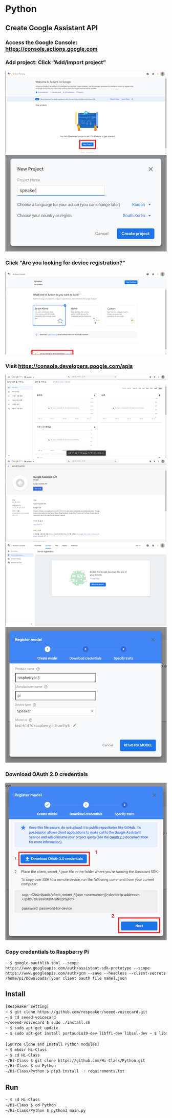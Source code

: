 # Python

## Create Google Assistant API
### Access the Google Console: https://console.actions.google.com  
### Add project: Click “Add/import project”
<img src="./img/1.png">
<img src="./img/2.png">

### Click "Are you looking for device registration?"
<img src="./img/3.png">

### Visit https://console.developers.google.com/apis
<img src="./img/4.png">

<img src="./img/5.png">

<img src="./img/6.png">

<img src="./img/7.png">

### Download OAuth 2.0 credentials
<img src="./img/8.png">

### Copy credentials to Raspberry Pi
```
~ $ google-oauthlib-tool --scope https://www.googleapis.com/auth/assistant-sdk-prototype --scope https://www.googleapis.com/auth/gcm --save --headless --client-secrets /home/pi/Downloads/[your client oauth file name].json
```

<!-- ## Create Dialogflow

### Access the Dialogflow: https://dialogflow.cloud.google.com/
### Create Project

### <a href="./dialogflow_settings/speaker.zip" download>Click to Download Dialogflow File</a>

### [Click to Download Dialogflow File](./dialogflow_settings/speaker.zip) -->

## Install
```sh
[Respeaker Setting]
~ $ git clone https://github.com/respeaker/seeed-voicecard.git
~ $ cd seeed-voicecard
~/seeed-voicecard $ sudo ./install.sh
~ $ sudo apt-get update
~ $ sudo apt-get install portaudio19-dev libffi-dev libssl-dev ~ $ libmpg123-dev

[Source Clone and Install Python modules]
~ $ mkdir Hi-Class
~ $ cd Hi-Class
~/Hi-Class $ git clone https://github.com/Hi-Class/Python.git
~/Hi-Class $ cd Python 
~/Hi-Class/Python $ pip3 install -r requirements.txt
```

## Run
```sh
~ $ cd Hi-Class
~/Hi-Class $ cd Python
~/Hi-Class/Python $ python3 main.py
```